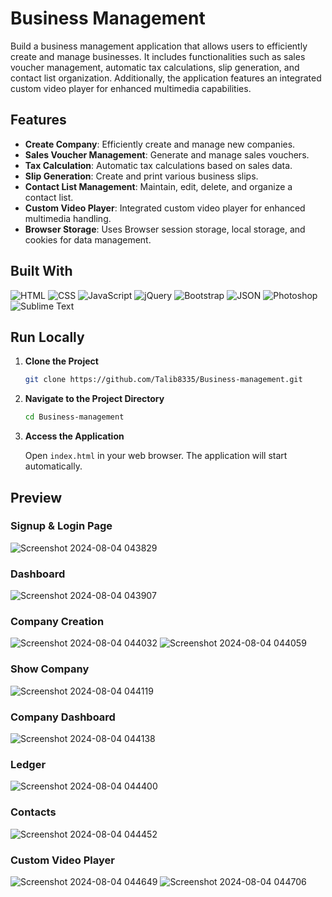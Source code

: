 # Business Management

Build a business management application that allows users to efficiently create and manage businesses. It includes functionalities such as sales voucher management, automatic tax calculations, slip generation, and contact list organization. Additionally, the application features an integrated custom video player for enhanced multimedia capabilities.

## Features

- **Create Company**: Efficiently create and manage new companies.
- **Sales Voucher Management**: Generate and manage sales vouchers.
- **Tax Calculation**: Automatic tax calculations based on sales data.
- **Slip Generation**: Create and print various business slips.
- **Contact List Management**: Maintain, edit, delete, and organize a contact list.
- **Custom Video Player**: Integrated custom video player for enhanced multimedia handling.
- **Browser Storage**: Uses Browser session storage, local storage, and cookies for data management.

## Built With

![HTML](https://img.shields.io/badge/HTML-E34F26?style=flat&logo=html5&logoColor=white)
![CSS](https://img.shields.io/badge/CSS-1572B6?style=flat&logo=css3&logoColor=white)
![JavaScript](https://img.shields.io/badge/JavaScript-F7DF1E?style=flat&logo=javascript&logoColor=black)
![jQuery](https://img.shields.io/badge/jQuery-0769AD?style=flat&logo=jquery&logoColor=white)
![Bootstrap](https://img.shields.io/badge/Bootstrap-7952B3?style=flat&logo=bootstrap&logoColor=white)
![JSON](https://img.shields.io/badge/JSON-000000?style=flat&logo=json&logoColor=white)
![Photoshop](https://img.shields.io/badge/Photoshop-26C6DA?style=flat&logo=adobephotoshop&logoColor=white)
![Sublime Text](https://img.shields.io/badge/Sublime_Text-FF9800?style=flat&logo=sublime-text&logoColor=white)

## Run Locally

1. **Clone the Project**

    ```bash
    git clone https://github.com/Talib8335/Business-management.git
    ```

2. **Navigate to the Project Directory**

    ```bash
    cd Business-management
    ```

3. **Access the Application**

   Open `index.html` in your web browser. The application will start automatically.

## Preview

### Signup & Login Page
![Screenshot 2024-08-04 043829](https://github.com/user-attachments/assets/b5456a3f-64f1-4a2f-a4f8-d0a64875ff61)

### Dashboard
![Screenshot 2024-08-04 043907](https://github.com/user-attachments/assets/74e3868d-5e86-4033-9367-33b662a6e874)

### Company Creation
![Screenshot 2024-08-04 044032](https://github.com/user-attachments/assets/bc312237-c07f-4dfc-9fdd-5e09b6b761b5)
![Screenshot 2024-08-04 044059](https://github.com/user-attachments/assets/d0807532-df36-4977-9ae9-b80ba73c7d82)

### Show Company
![Screenshot 2024-08-04 044119](https://github.com/user-attachments/assets/2b471285-092a-4636-82c1-7b719ddee00f)

### Company Dashboard
![Screenshot 2024-08-04 044138](https://github.com/user-attachments/assets/4be45f9c-c378-4c46-91de-e0f63a06834c)

### Ledger
![Screenshot 2024-08-04 044400](https://github.com/user-attachments/assets/36bc8394-8991-470e-abf8-30b8a8d3c735)

### Contacts
![Screenshot 2024-08-04 044452](https://github.com/user-attachments/assets/0588196e-6c0b-47c1-a44f-96217ef447f5)

### Custom Video Player
![Screenshot 2024-08-04 044649](https://github.com/user-attachments/assets/fa23e8f8-7063-4a6e-b935-bc7247e93676)
![Screenshot 2024-08-04 044706](https://github.com/user-attachments/assets/41060ec7-62bf-40d5-bd8a-a477e51d367e)
